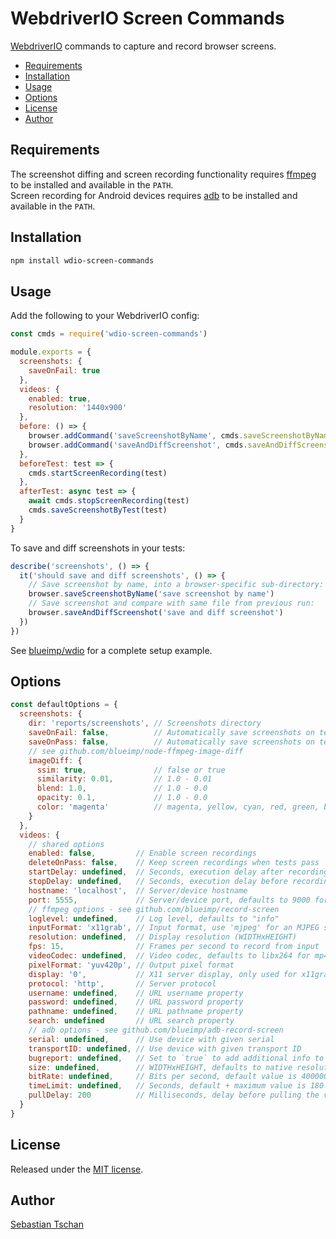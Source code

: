 # WebdriverIO Screen Commands
[WebdriverIO](https://webdriver.io/) commands to capture and record browser
screens.

- [Requirements](#requirements)
- [Installation](#installation)
- [Usage](#usage)
- [Options](#options)
- [License](#license)
- [Author](#author)

## Requirements
The screenshot diffing and screen recording functionality requires
[ffmpeg](https://www.ffmpeg.org/) to be installed and available in the `PATH`.  
Screen recording for Android devices requires
[adb](https://developer.android.com/studio/command-line/adb) to be installed and
available in the `PATH`.

## Installation

```sh
npm install wdio-screen-commands
```

## Usage
Add the following to your WebdriverIO config:

```js
const cmds = require('wdio-screen-commands')

module.exports = {
  screenshots: {
    saveOnFail: true
  },
  videos: {
    enabled: true,
    resolution: '1440x900'
  },
  before: () => {
    browser.addCommand('saveScreenshotByName', cmds.saveScreenshotByName)
    browser.addCommand('saveAndDiffScreenshot', cmds.saveAndDiffScreenshot)
  },
  beforeTest: test => {
    cmds.startScreenRecording(test)
  },
  afterTest: async test => {
    await cmds.stopScreenRecording(test)
    cmds.saveScreenshotByTest(test)
  }
}
```

To save and diff screenshots in your tests:

```js
describe('screenshots', () => {
  it('should save and diff screenshots', () => {
    // Save screenshot by name, into a browser-specific sub-directory:
    browser.saveScreenshotByName('save screenshot by name')
    // Save screenshot and compare with same file from previous run:
    browser.saveAndDiffScreenshot('save and diff screenshot')
  })
})
```

See [blueimp/wdio](https://github.com/blueimp/wdio) for a complete setup
example.

## Options

```js
const defaultOptions = {
  screenshots: {
    dir: 'reports/screenshots', // Screenshots directory
    saveOnFail: false,          // Automatically save screenshots on test fail
    saveOnPass: false,          // Automatically save screenshots on test pass
    // see github.com/blueimp/node-ffmpeg-image-diff
    imageDiff: {
      ssim: true,               // false or true
      similarity: 0.01,         // 1.0 - 0.01
      blend: 1.0,               // 1.0 - 0.0
      opacity: 0.1,             // 1.0 - 0.0
      color: 'magenta'          // magenta, yellow, cyan, red, green, blue or ''
    }
  },
  videos: {
    // shared options
    enabled: false,         // Enable screen recordings
    deleteOnPass: false,    // Keep screen recordings when tests pass
    startDelay: undefined,  // Seconds, execution delay after recording start
    stopDelay: undefined,   // Seconds, execution delay before recording stop
    hostname: 'localhost',  // Server/device hostname
    port: 5555,             // Server/device port, defaults to 9000 for ffmpeg
    // ffmpeg options - see github.com/blueimp/record-screen
    loglevel: undefined,    // Log level, defaults to "info"
    inputFormat: 'x11grab', // Input format, use 'mjpeg' for an MJPEG stream
    resolution: undefined,  // Display resolution (WIDTHxHEIGHT)
    fps: 15,                // Frames per second to record from input
    videoCodec: undefined,  // Video codec, defaults to libx264 for mp4 output
    pixelFormat: 'yuv420p', // Output pixel format
    display: '0',           // X11 server display, only used for x11grab
    protocol: 'http',       // Server protocol
    username: undefined,    // URL username property
    password: undefined,    // URL password property
    pathname: undefined,    // URL pathname property
    search: undefined       // URL search property
    // adb options - see github.com/blueimp/adb-record-screen
    serial: undefined,      // Use device with given serial
    transportID: undefined, // Use device with given transport ID
    bugreport: undefined,   // Set to `true` to add additional info to the video
    size: undefined,        // WIDTHxHEIGHT, defaults to native resolution
    bitRate: undefined,     // Bits per second, default value is 4000000 (4Mbps)
    timeLimit: undefined,   // Seconds, default + maximum value is 180 (3 mins)
    pullDelay: 200          // Milliseconds, delay before pulling the video file
  }
}
```

## License
Released under the [MIT license](https://opensource.org/licenses/MIT).

## Author
[Sebastian Tschan](https://blueimp.net/)
